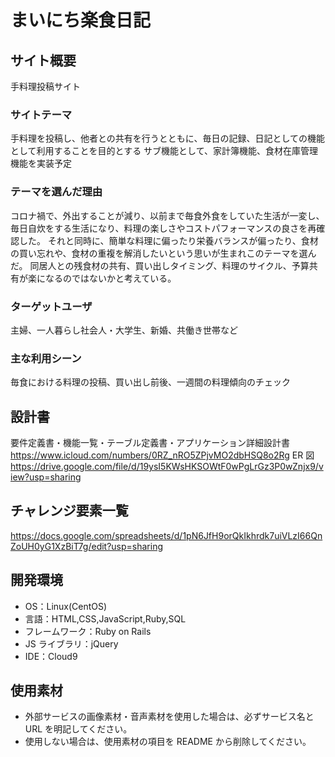 # まいにち楽食日記

## サイト概要

手料理投稿サイト

### サイトテーマ

手料理を投稿し、他者との共有を行うとともに、毎日の記録、日記としての機能として利用することを目的とする サブ機能として、家計簿機能、食材在庫管理機能を実装予定

### テーマを選んだ理由

コロナ禍で、外出することが減り、以前まで毎食外食をしていた生活が一変し、毎日自炊をする生活になり、料理の楽しさやコストパフォーマンスの良さを再確認した。 それと同時に、簡単な料理に偏ったり栄養バランスが偏ったり、食材の買い忘れや、食材の重複を解消したいという思いが生まれこのテーマを選んだ。 同居人との残食材の共有、買い出しタイミング、料理のサイクル、予算共有が楽になるのではないかと考えている。

### ターゲットユーザ

主婦、一人暮らし社会人・大学生、新婚、共働き世帯など

### 主な利用シーン

毎食における料理の投稿、買い出し前後、一週間の料理傾向のチェック

## 設計書

要件定義書・機能一覧・テーブル定義書・アプリケーション詳細設計書 https://www.icloud.com/numbers/0RZ_nRO5ZPjvMO2dbHSQ8o2Rg
ER 図 https://drive.google.com/file/d/19ysI5KWsHKSOWtF0wPgLrGz3P0wZnjx9/view?usp=sharing

## チャレンジ要素一覧

https://docs.google.com/spreadsheets/d/1pN6JfH9orQkIkhrdk7uiVLzI66QnZoUH0yG1XzBiT7g/edit?usp=sharing

## 開発環境

- OS：Linux(CentOS)
- 言語：HTML,CSS,JavaScript,Ruby,SQL
- フレームワーク：Ruby on Rails
- JS ライブラリ：jQuery
- IDE：Cloud9

## 使用素材

- 外部サービスの画像素材・音声素材を使用した場合は、必ずサービス名と URL を明記してください。
- 使用しない場合は、使用素材の項目を README から削除してください。
